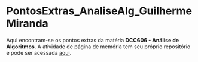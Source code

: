 # PontosExtras_AnaliseAlg_GuilhermeMiranda

Aqui encontram-se os pontos extras da matéria **DCC606 - Análise de Algoritmos**.
A atividade de página de memória tem seu próprio repositório e pode ser acessada [aqui](https://github.com/GuiLucario/Atividade_AnaliseAlg_PaginaDeMemoria).
